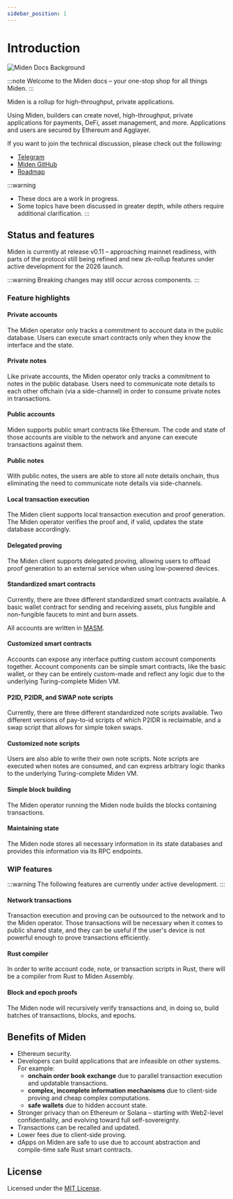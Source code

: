 ```yaml
---
sidebar_position: 1
---
```


# Introduction

![Miden Docs Background](/img/docs-background.png)

:::note
Welcome to the Miden docs – your one-stop shop for all things Miden.
:::

Miden is a rollup for high-throughput, private applications.

Using Miden, builders can create novel, high-throughput, private applications for payments, DeFi, asset management, and more. Applications and users are secured by Ethereum and Agglayer.

If you want to join the technical discussion, please check out the following:

- [Telegram](https://t.me/BuildOnMiden)
- [Miden GitHub](https://github.com/0xMiden)
- [Roadmap](https://miden.xyz/roadmap)

:::warning
- These docs are a work in progress.
- Some topics have been discussed in greater depth, while others require additional clarification.
:::

## Status and features

Miden is currently at release v0.11 – approaching mainnet readiness, with parts of the protocol still being refined and new zk-rollup features under active development for the 2026 launch.

:::warning
Breaking changes may still occur across components.
:::

### Feature highlights

#### Private accounts

The Miden operator only tracks a commitment to account data in the public database. Users can execute smart contracts only when they know the interface and the state.

#### Private notes

Like private accounts, the Miden operator only tracks a commitment to notes in the public database. Users need to communicate note details to each other offchain (via a side-channel) in order to consume private notes in transactions.

#### Public accounts

Miden supports public smart contracts like Ethereum. The code and state of those accounts are visible to the network and anyone can execute transactions against them.

#### Public notes

With public notes, the users are able to store all note details onchain, thus eliminating the need to communicate note details via side-channels.

#### Local transaction execution

The Miden client supports local transaction execution and proof generation. The Miden operator verifies the proof and, if valid, updates the state database accordingly.

#### Delegated proving

The Miden client supports delegated proving, allowing users to offload proof generation to an external service when using low-powered devices.

#### Standardized smart contracts

Currently, there are three different standardized smart contracts available. A basic wallet contract for sending and receiving assets, plus fungible and non-fungible faucets to mint and burn assets.

All accounts are written in [MASM](https://0xmiden.github.io/miden-vm/user_docs/assembly/main.html).

#### Customized smart contracts

Accounts can expose any interface putting custom account components together. Account components can be simple smart contracts, like the basic wallet, or they can be entirely custom-made and reflect any logic due to the underlying Turing-complete Miden VM.

#### P2ID, P2IDR, and SWAP note scripts

Currently, there are three different standardized note scripts available. Two different versions of pay-to-id scripts of which P2IDR is reclaimable, and a swap script that allows for simple token swaps.

#### Customized note scripts

Users are also able to write their own note scripts. Note scripts are executed when notes are consumed, and can express arbitrary logic thanks to the underlying Turing-complete Miden VM.

#### Simple block building

The Miden operator running the Miden node builds the blocks containing transactions.

#### Maintaining state

The Miden node stores all necessary information in its state databases and provides this information via its RPC endpoints.

### WIP features

:::warning
The following features are currently under active development.
:::

#### Network transactions

Transaction execution and proving can be outsourced to the network and to the Miden operator. Those transactions will be necessary when it comes to public shared state, and they can be useful if the user's device is not powerful enough to prove transactions efficiently.

#### Rust compiler

In order to write account code, note, or transaction scripts in Rust, there will be a compiler from Rust to Miden Assembly.

#### Block and epoch proofs

The Miden node will recursively verify transactions and, in doing so, build batches of transactions, blocks, and epochs.

## Benefits of Miden

- Ethereum security.
- Developers can build applications that are infeasible on other systems. For example:
  - **onchain order book exchange** due to parallel transaction execution and updatable transactions.
  - **complex, incomplete information mechanisms** due to client-side proving and cheap complex computations.
  - **safe wallets** due to hidden account state.
- Stronger privacy than on Ethereum or Solana – starting with Web2-level confidentiality, and evolving toward full self-sovereignty.
- Transactions can be recalled and updated.
- Lower fees due to client-side proving.
- dApps on Miden are safe to use due to account abstraction and compile-time safe Rust smart contracts.

## License

Licensed under the [MIT License](http://opensource.org/licenses/MIT).
